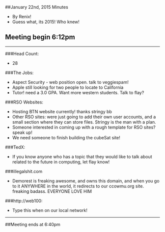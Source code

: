 ##January 22nd, 2015 Minutes
* By Renix!
* Guess what, its 2015! Who knew!

## Meeting begin 6:12pm

 - - -

###Head Count:
* 28

###The Jobs:
* Aspect Security - web position open. talk to veggiespam!
* Apple still looking for two people to locate to California
* Tutor! need a 3.0 GPA. Want more western students. Talk to flay?

###RSO Websites:
* Hosting BTN website currently! thanks stringy bb
* Other RSO sites: were just going to add their own user accounts, and a small section where they can store files. Stringy is the man with a plan.
* Someone interested in coming up with a rough template for RSO sites? speak up!
* We need someone to finish building the cubeSat site!

###TedX:
* If you know anyone who has a topic that they would like to talk about related to the future in computing, let flay know!

###illegalshit.com
* Demorest is freaking awesome, and owns this domain, and when you go to it ANYWHERE in the world, it redirects to our ccowmu.org site. freaking badass. EVERYONE LOVE HIM

###http://web100:
* Type this when on our local network!

- - - 

##Meeting ends at 6:40pm
